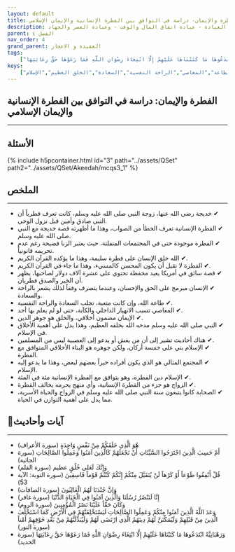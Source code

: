 ```yaml
---
layout: default
title: الفطرة والإيمان- دراسة في التوافق بين الفطرة الإنسانية والإيمان الإسلامي
description: العبادة - عبادة انفاق المال والوقت - وعبادة العصر والجهاد
parent: الفصل ٤
nav_order: 4
grand_parent: العقيدة و الاعجاز
tags: 
    ["هُوَ الَّذِي خَلَقَكُمْ مِنْ نَفْسٍ وَاحِدَةٍ","أَمْ حَسِبَ الَّذِينَ اجْتَرَحُوا السَّيِّئَاتِ أَنْ نَجْعَلَهُمْ كَالَّذِينَ آمَنُوا وَعَمِلُوا الصَّالِحَاتِ","وَإِنَّكَ لَعَلى خُلُقٍ عظيم","قُلْ أَنْفِقُوا طَوْعاً أَوْ كَرْهاً لَنْ يُتَقَبَّلَ مِنْكُمْ إِنَّكُمْ كُنْتُمْ قَوْماً فَاسِقِينَ","وَإِنَّ جُنْدَنَا لَهُمُ الْغَالِبُونَ","إِنَّا لَنَنْصُرُ رُسُلَنَا وَالَّذِينَ آمَنُوا فِي الْحَيَاةِ الدُّنْيَا","وَكَانَ حَقّاً عَلَيْنَا نَصْرُ الْمُؤْمِنِينَ","وَعَدَ اللَّهُ الَّذِينَ آمَنُوا مِنْكُمْ وَعَمِلُوا الصَّالِحَاتِ لَيَسْتَخْلِفَنَّهُمْ فِي الْأَرْضِ كَمَا اسْتَخْلَفَ الَّذِينَ مِنْ قَبْلِهِمْ وَلَيُمَكِّنَنَّ لَهُمْ دِينَهُمُ الَّذِي ارْتَضَى لَهُمْ وَلَيُبَدِّلَنَّهُمْ مِنْ بَعْدِ خَوْفِهِمْ أَمْناً","وَرَهْبَانِيَّةً ابْتَدَعُوهَا مَا كَتَبْنَاهَا عَلَيْهِمْ إِلَّا ابْتِغَاءَ رِضْوَانِ اللَّهِ فَمَا رَعَوْهَا حَقَّ رِعَايَتِهَا"]
keys:
    ["الفطرة","الإيمان","الأخلاق","القرآن الكريم","السنة النبوية","خديجة رضي الله عنها","الزواج","الصحابة","المجتمع المثالي","الطاعة","المعاصي","الراحة النفسية","السعادة","الخلق العظيم","الإسلام"]
---
```

## ‏الفطرة والإيمان: دراسة في التوافق بين الفطرة الإنسانية والإيمان الإسلامي
***
## الأسئلة 
{% include h5pcontainer.html id="3" path="../assets/QSet" path2="../assets/QSet/Akeedah/mcqs3_1" %}
## الملخص
***
- ‏✔ خديجة رضي الله عنها، زوجة النبي صلى الله عليه وسلم، كانت تعرف فطرياً أن النبي صادق وأمين قبل نزول الوحي. 
- ‏✔ الفطرة الإنسانية تعرف الخطأ من الصواب، وهذا ما أظهرته قصة خديجة مع النبي صلى الله عليه وسلم. 
- ‏✔ الفطرة موجودة حتى في المجتمعات المتفلتة، حيث يعتبر الزنا فضيحة رغم عدم تحريمه قانونياً. 
- ‏✔ الله خلق الإنسان على فطرة سليمة، وهذا ما يؤكده القرآن الكريم. 
- ‏✔ الفطرة لا تقبل أن يكون المحسن كالمسيء، وهذا ما جاء في القرآن الكريم. 
- ‏✔ قصة سائق في أمريكا يعيد محفظة تحتوي على عشرة آلاف دولار لصاحبها، يظهر أن الخير والصدق فطريان. 
- ‏✔ الإنسان مبرمج على الحق والإحسان، وعندما يتصرف وفقاً لذلك يشعر بالراحة والسعادة. 
- ‏✔ طاعة الله، وإن كانت متعبة، تجلب السعادة والراحة النفسية. 
- ‏✔ المعاصي تسبب الانهيار الداخلي والكآبة، حتى لو لم يعلم بها أحد. 
- ‏✔ الإيمان مضمون أخلاقي، والخلق هو جوهر الدين. 
- ‏✔ النبي صلى الله عليه وسلم مدحه الله بخلقه العظيم، وهذا يدل على أهمية الأخلاق في الإسلام. 
- ‏✔ هناك أحاديث تشير إلى أن من يغش أو يدعو إلى العصبية ليس من المسلمين. 
- ‏✔ الإسلام بني على خمسة أركان، ولكن جوهره هو البناء الأخلاقي المتوافق مع الفطرة. 
- ‏✔ المجتمع المثالي هو الذي يكون أفراده خيراً بعضهم لبعض، وهذا ما يدعو إليه الإسلام. 
- ‏✔ الإسلام دين الفطرة، وهو يتوافق مع الفطرة الإنسانية مئة في المئة. 
- ‏✔ الزواج هو جزء من الفطرة الإنسانية، وأي منهج يحرمه يخالف الفطرة. 
- ‏✔ الصحابة كانوا يتبعون سنة النبي صلى الله عليه وسلم في الزواج والحياة الأسرية، مما يدل على أهمية التوازن في الحياة. 

## 📜آيات وأحاديث
***
- ‏هُوَ الَّذِي خَلَقَكُمْ مِنْ نَفْسٍ وَاحِدَةٍ (سورة الأعراف)
- ‏أَمْ حَسِبَ الَّذِينَ اجْتَرَحُوا السَّيِّئَاتِ أَنْ نَجْعَلَهُمْ كَالَّذِينَ آمَنُوا وَعَمِلُوا الصَّالِحَاتِ (سورة الجاثية)
- ‏وَإِنَّكَ لَعَلى خُلُقٍ عظيم (سورة القلم)
- ‏قُلْ أَنْفِقُوا طَوْعاً أَوْ كَرْهاً لَنْ يُتَقَبَّلَ مِنْكُمْ إِنَّكُمْ كُنْتُمْ قَوْماً فَاسِقِينَ (سورة التوبة: الآية 53)
- ‏وَإِنَّ جُنْدَنَا لَهُمُ الْغَالِبُونَ (سورة الصافات)
- ‏إِنَّا لَنَنْصُرُ رُسُلَنَا وَالَّذِينَ آمَنُوا فِي الْحَيَاةِ الدُّنْيَا (سورة غافر)
- ‏وَكَانَ حَقّاً عَلَيْنَا نَصْرُ الْمُؤْمِنِينَ (سورة الروم)
- ‏وَعَدَ اللَّهُ الَّذِينَ آمَنُوا مِنْكُمْ وَعَمِلُوا الصَّالِحَاتِ لَيَسْتَخْلِفَنَّهُمْ فِي الْأَرْضِ كَمَا اسْتَخْلَفَ الَّذِينَ مِنْ قَبْلِهِمْ وَلَيُمَكِّنَنَّ لَهُمْ دِينَهُمُ الَّذِي ارْتَضَى لَهُمْ وَلَيُبَدِّلَنَّهُمْ مِنْ بَعْدِ خَوْفِهِمْ أَمْناً (سورة النور)
- ‏وَرَهْبَانِيَّةً ابْتَدَعُوهَا مَا كَتَبْنَاهَا عَلَيْهِمْ إِلَّا ابْتِغَاءَ رِضْوَانِ اللَّهِ فَمَا رَعَوْهَا حَقَّ رِعَايَتِهَا (سورة الحديد)

